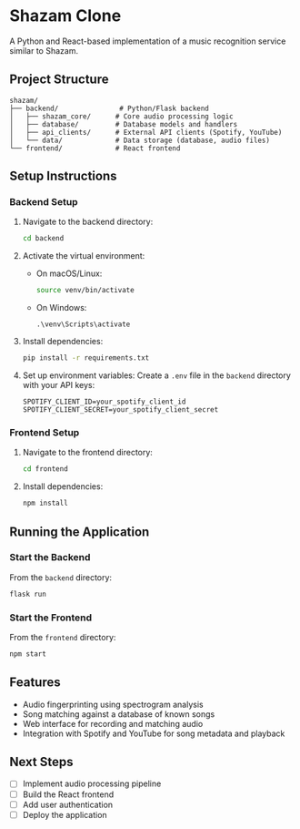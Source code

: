 # Shazam Clone

A Python and React-based implementation of a music recognition service similar to Shazam.

## Project Structure

```
shazam/
├── backend/               # Python/Flask backend
│   ├── shazam_core/      # Core audio processing logic
│   ├── database/         # Database models and handlers
│   ├── api_clients/      # External API clients (Spotify, YouTube)
│   └── data/             # Data storage (database, audio files)
└── frontend/             # React frontend
```

## Setup Instructions

### Backend Setup

1. Navigate to the backend directory:
   ```bash
   cd backend
   ```

2. Activate the virtual environment:
   - On macOS/Linux:
     ```bash
     source venv/bin/activate
     ```
   - On Windows:
     ```
     .\venv\Scripts\activate
     ```

3. Install dependencies:
   ```bash
   pip install -r requirements.txt
   ```

4. Set up environment variables:
   Create a `.env` file in the `backend` directory with your API keys:
   ```
   SPOTIFY_CLIENT_ID=your_spotify_client_id
   SPOTIFY_CLIENT_SECRET=your_spotify_client_secret
   ```

### Frontend Setup

1. Navigate to the frontend directory:
   ```bash
   cd frontend
   ```

2. Install dependencies:
   ```bash
   npm install
   ```

## Running the Application

### Start the Backend

From the `backend` directory:
```bash
flask run
```

### Start the Frontend

From the `frontend` directory:
```bash
npm start
```

## Features

- Audio fingerprinting using spectrogram analysis
- Song matching against a database of known songs
- Web interface for recording and matching audio
- Integration with Spotify and YouTube for song metadata and playback

## Next Steps

- [ ] Implement audio processing pipeline
- [ ] Build the React frontend
- [ ] Add user authentication
- [ ] Deploy the application
